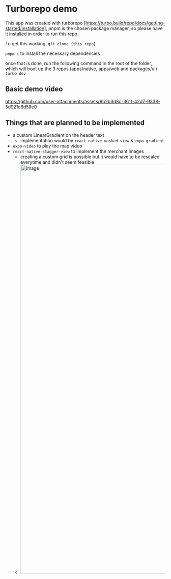 # Turborepo demo
This app was created with turborepo [https://turbo.build/repo/docs/getting-started/installation], pnpm is the chosen package manager, so please have it installed in order to run this repo.

To get this working, `git clone {this repo}`

`pnpm i` to install the necessary dependencies

once that is done, run the following command in the root of the folder, which will boot up the 3 repos (apps/native, apps/web and packages/ui)
`turbo dev`

## Basic demo video
https://github.com/user-attachments/assets/9b2b3d8c-361f-42d7-9338-5d921c6d58e0

## Things that are planned to be implemented
- a custom LinearGradient on the header text
    - implementation would be `react-native-masked-view` & `expo-gradient`
- `expo-video` to play the map video
- `react-native-stagger-view` to implement the merchant images
    - creating a custom grid is possible but it would have to be rescaled everytime and didn't seem feasible
    - <img width="1288" alt="image" src="https://github.com/user-attachments/assets/1f8dca9c-c312-4c8a-8391-17b2c9b8bf1e" />
